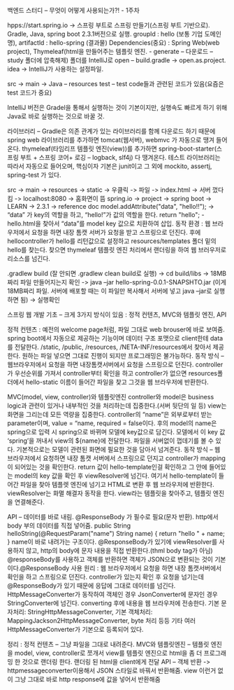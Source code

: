 백엔드 스터디 – 무엇이 어떻게 사용되는가?!	- 1주차

hpps://start.spring.io -> 스프링 부트로 스프링 만들기(스프링 부트 기반으로).
Gradle, Java, spring boot 2.3.1버전으로 실행.
groupld : hello (보통 기업 도메인명), artifactld : hello-spring (결과물)
Dependencies(중요) : Spring Web(web project), Thymeleaf(html을 만들어주는 템플릿 엔진. - generate – 다운로드 – study 폴더에 압축해제)
폴더를 IntelliJ로 open – build.gradle -> open.as.project.
idea -> IntelliJ가 사용하는 설정파일.

src -> main -> Java – resources
	test – test code들과 관련된 코드가 있음(요즘은 test 코드가 중요)

IntelliJ 버전은 Gradel을 통해서 실행하는 것이 기본이지만, 실행속도 빠르게 하기 위해 Java로 바로 실행하는 것으로 바꿀 것.

라이브러리 – Gradle은 의존 관계가 있는 라이브러리를 함께 다운로드 하기 때문에 spring web 라이브러리를 추가하면 tomcat(웹서버), webmvc 가 자동으로 땡겨 들어온다. thymeleaf(타임리프 템플릿 엔진(view))를 추가하면 spring-boot-starter(스프링 부트 + 스프링 코어+ 로깅 – logback, slf4j) 다 땡겨온다. 테스트 라이브러리는 따라서 자동으로 들어오며, 핵심이자 기본은 junit이고 그 외에 mockito, assertj, spring-test 가 있다. 

src -> main -> resources -> static -> 우클릭 -> 파일 -> index.html -> 서버 껐다 킴 -> localhost:8080 -> 홈화면이 뜸
spring.io -> project -> spring boot -> LEARN -> 2.3.1 -> reference doc
 model.addAttribute("data", "hello!!"); -> “data” 가 key의 역할을 하고, “hello!”가 값의 역할을 한다. 
return "hello"; - hello.html을 찾아서 “data”를 model key 값으로 치환하여 삽입.
동작 환경 : 웹 브라우저에서 요청을 하면 내장 톰캣 서버가 요청을 받고 스프링으로 던진다. 후에 hellocontroller가 hello를 리턴값으로 설정하고 resources/templates 폴더 밑의 hello를 찾는다. 찾으면 thymeleaf 템플릿 엔진 처리에서 랜더링을 하여 웹 브러우저로 리소스를 넘긴다.

.gradlew build (잘 안되면 .gradlew clean build로 실행) -> cd build/libs -> 18MB짜리 파일 만들어지는지 확인 -> java –jar hello-spring-0.0.1-SNAPSHTO.jar (이게 18MB짜리 파일. 서버에 배포할 때는 이 파일만 복사해서 서버에 넣고 java –jar로 실행하면 됨) -> 실행확인 

스프링 웹 개발 기초 – 크게 3가지 방식이 있음 : 정적 컨텐츠, MVC와 템플릿 엔진, API

정적 컨텐츠 : 예전의 welcome page처럼, 파일 그대로 web brouser에 바로 보여줌. spring boot에서 자동으로 제공하는 기능이며 데이터 구조 포맷으로 client한테 data를 전달한다. /static, /public, /resources, /NETA-INF/resources에서 찾아서 제공한다. 원하는 파일 넣으면 그대로 진행이 되지만 프로그래밍은 불가능하다.
동작 방식 – 웹브라우저에서 요청을 하면 내장톰캣서버에서 요청을 스프링으로 던진다. controller가 우선순위를 가져서 controller부터 확인을 하고 controller가 없으면 resources폴더에서 hello-static 이름이 들어간 파일을 찾고 그것을 웹 브라우저에 반환한다.

MVC(model, view, controller)와 템플릿엔진
controller와 model은 business logic과 관련이 있거나 내부적인 것을 처리하는데 집중한다.(서버 뒷단의 일 등) view는 화면을 그리는데 모든 역량을 집중한다. controller의 “name”은 외부로부터 받는 parameter이며, value = “name, required = false이다. 후의 model의 name은 spring으로 입력 시 spring으로 바뀌며 모델에 key값으로 담긴다. 모델에서 이 key 값 ‘spring’을 꺼내서 view의 ${name}에 전달한다. 파일을 서버없이 껍데기를 볼 수 있다. 기본적으로는 모델이 관련된 화면에 필요한 것을 담아서 넘겨준다. 
동작 방식 – 웹 브라우저에서 요청하면 내장 톰캣 서버에서 스프링으로 던지고 controller가 mapping이 되어있는 것을 확인한다. return 값이 hello-template인걸 확인하고 그 안에 들어있는 model의 key 값을 확인 후 viewResolver에 넘긴다. 여기서 hello-template이 들어간 파일을 찾아 템플렛 엔진에 넘기고 HTML로 변환 후 웹 브라우저에 반환한다.
viewResolver는 화멸 해결자 동작을 한다. view라는 템플릿을 찾아주고, 템플릿 엔진을 연결해준다.

API – 데이터를 바로 내림. @ResponseBody 가 필수로 필요(문자 반환). http에서 body 부의 데이터를 직접 넣어줌. public String helloString(@RequestParam("name") String name) { return "hello " + name; } name이 바로 내려가는 구조이다. @ResponseBody가 있기에 viewResolver를 사용하지 않고, http의 body에 문자 내용을 직접 반환한다.(thml body tag가 아님)
@responseBody를 사용하고 객체를 반환하면 객체가 JSON으로 변환되는 것이 기본이다.@ResponseBody 사용 원리 : 웹 브라우저에서 요청을 하면 내장 톰캣서버에서 확인을 하고 스프링으로 던진다. controller가 있는지 확인 후 요청을 넘기는데 @ResponseBody가 있기 때문에 응답에 그대로 데이터를 넘긴다. HttpMessageConverter가 동작하여 객체인 경우 JsonConverter에 문자인 경우 StringConverter에 넘긴다. converting 후에 내용을 웹 브라우저에 전송한다.
기본 문자처리: StringHttpMessageConverter, 기본 객체처리: MappingJackson2HttpMessageConverter, byte 처리 등등 기타 여러 HttpMessageConverter가 기본으로 등록되어 있다.

정리 : 정적 컨텐츠 – 그냥 파일을 그대로 내려준다.
MVC와 템플릿엔진 – 템플릿 엔진을 model, view, controller로 쪼개서 view를 템플릿 엔진으로 html을 좀 더 프로그래밍 한 것으로 랜더링 한다. 랜더링 된 html을 client에게 전달
API – 객체 반환 -> httpmessageconverter이용해서 JSON 스타일로 바꿔서 반환해줌. view 이런거 없이 그냥 그대로 바로 http response에 값을 넣어서 반환해줌